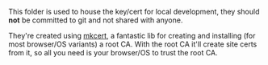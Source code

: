 This folder is used to house the key/cert for local development, they should **not** be committed to git and not shared with anyone.

They're created using [mkcert](https://github.com/FiloSottile/mkcert), a fantastic lib for creating and installing (for most browser/OS variants) a root CA. With the root CA it'll create site certs from it, so all you need is your browser/OS to trust the root CA.